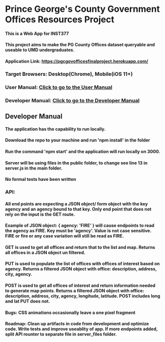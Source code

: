 # Prince George's County Government Offices Resources Project
#### This is a Web App for INST377
#### This project aims to make the PG County Offices dataset queryable and useable to UMD undergraduates.
#### Application Link: https://pgcgovofficesfinalproject.herokuapp.com/ 

### Target Browsers: Desktop(Chrome), Mobile(iOS 11+)
### User Manual: [Click to go to the User Manual](/docs/user.md)
### Developer Manual:  [Click to go to the Developer Manual](#developer-manual)


## Developer Manual
#### The application has the capability to run locally.
#### Download the repo to your machine and run 'npm install' in the folder
#### Run the command 'npm start' and the application will run locally on 3000.
#### Server will be using files in the public folder, to change see line 13 in server.js in the main folder. 
#### No formal tests have been written 
### API: 
#### All end points are expecting a JSON object/ form object with the key agency and an agency bound to that key. Only end point that does not rely on the input is the GET route. 
#### Example of JSON object: { agency: 'FIRE' } will cause endpoints to read the agency as FIRE. Key must be 'agency'. Value is not case sensitive. FiRE or fire or any case variation will still be read as FIRE. 
#### GET is used to get all offices and return that to the list and map. Returns all offices in a JSON object un filtered.
#### PUT is used to populate the list of offices with offices of interest based on agency. Returns a filtered JSON object with office: description, address, city, agency.
#### POST is used to get all offices of interest and return information needed to generate map points.  Returns a filtered JSON object with office: description, address, city, agency, longitude, latitude. POST includes long and lat PUT does not. 

#### Bugs: CSS animations occasionally leave a one pixel fragment

#### Roadmap: Clean up artifacts in code from development and optimize code. Write tests and improve useablity of app. If more endpoints added, split API rounter to separate file in server_files folder.

